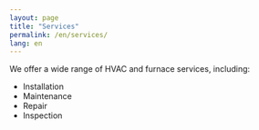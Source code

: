 ```yaml
---
layout: page
title: "Services"
permalink: /en/services/
lang: en
---
```


We offer a wide range of HVAC and furnace services, including:

- Installation
- Maintenance
- Repair
- Inspection

<!-- Add more details about each service, pricing, and any additional services you offer -->
